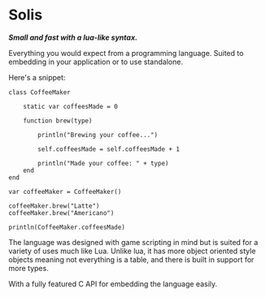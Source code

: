 
# Solis 

***Small and fast with a lua-like syntax.***

Everything you would expect from a programming language. Suited to embedding in your application or to use standalone. 

Here's a snippet: 
```
class CoffeeMaker

	static var coffeesMade = 0

	function brew(type)
		
		println("Brewing your coffee...")

		self.coffeesMade = self.coffeesMade + 1

		println("Made your coffee: " + type)
	end
end

var coffeeMaker = CoffeeMaker()

coffeeMaker.brew("Latte")
coffeeMaker.brew("Americano")

println(CoffeeMaker.coffeesMade)
```

The language was designed with game scripting in mind but is suited for a variety of uses much like Lua. Unlike lua, it has more object oriented style objects meaning not everything is a table, and there 
is built in support for more types. 


With a fully featured C API for embedding the language easily. 